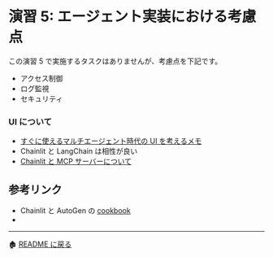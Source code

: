 # 演習 5: エージェント実装における考慮点

この演習 5 で実施するタスクはありませんが、考慮点を下記です。
- アクセス制御
- ログ監視
- セキュリティ

### UI について
- [すぐに使えるマルチエージェント時代の UI を考えるメモ](https://qiita.com/nohanaga/items/b346870131e82832eb1f)
- Chainlit と LangChain は相性が良い
- [Chainlit と MCP サーバーについて](https://docs.chainlit.io/advanced-features/mcp)

## 参考リンク
- Chainlit と AutoGen の [cookbook](https://github.com/Chainlit/cookbook/tree/main/pyautogen)
- 
<hr>

🏚️ [README に戻る](README.md)